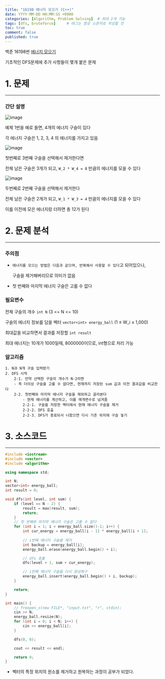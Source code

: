 ```yaml
---
title: "16198 에너지 모으기 (C++)"
date: YYYY-MM-DD HH:MM:SS +0900
categories: [Algorithm, Problem Solving]  # 최대 2개 가능
tags: [dfs, bruteforce]     # 태그는 항상 소문자로 작성할 것
toc: true
comment: false
published: true
---
```


백준 16198번 [에너지 모으기](https://www.acmicpc.net/problem/16198)

기초적인 DFS문제에 추가 사항들이 몇개 붙은 문제

# 1. 문제
---
### 간단 설명

![image](https://github.com/jinhg0214/jinhg0214.github.io/assets/70011316/524f2dce-eea4-4c70-8652-2d6c0f2f7c3d)

예제 1번을 예로 들면, 4개의 에너지 구슬이 있다

각 에너지 구슬은 1, 2, 3, 4 의 에너지를 가지고 있음

![image](https://github.com/jinhg0214/jinhg0214.github.io/assets/70011316/e4db8fd9-6423-4a7e-b70e-3818b58db0ec)

첫번째로 3번째 구슬을 선택해서 제거한다면

전체 남은 구슬은 3개가 되고, `W_2 * W_4 = 8` 만큼의 에너지를 모을 수 있다

![image](https://github.com/jinhg0214/jinhg0214.github.io/assets/70011316/8d6dbef8-3cc6-42b9-a3e9-ea7d5594d98c)

두번째로 2번째 구슬을 선택해서 제거한다

전체 남은 구슬은 2개가 되고, `W_1 * W_3 = 4` 만큼의 에너지를 모을 수 있다

이를 이전에 모은 에너지랑 더하면 총 12가 된다


# 2. 문제 분석
---
### 주의점
- `에너지를 모으는 방법은 다음과 같으며, 반복해서 사용할 수 있다`고 되어있으나, 

   구슬을 제거해버리므로 의미가 없음

- 첫 번째와 마지막 에너지 구슬은 고를 수 없다

### 필요변수
전체 구슬의 개수 `int N` (3 <= N <= 10)

구슬의 에너지 정보를 담을 벡터 `vector<int> energy_ball`  (1 ≤ W_i ≤ 1,000)

최대값을 비교하면서 결과를 저장할 `int result`

최대 에너지는 10개가 1000일때, 8000000이므로, int형으로 처리 가능

### 알고리즘
```
1. N과 N개 구슬 입력받기
2. DFS 시작
    2-1. 만약 선택한 구슬의 개수가 N-2라면
    - 즉 더이상 구슬을 고를 수 없다면, 현재까지 저장된 sum 값과 이전 결과값을 비교한다 
    2-2. 첫번째와 마지막 에너지 구슬을 제외하고 골라본다
        - 현재 에너지를 계산하고, 이를 매개변수로 넘겨줌
        2-2-1. 구슬을 저장한 벡터에서 현재 에너지 구슬을 제거
        2-2-2. DFS 호출
        2-2-3. DFS가 종료되서 나왔으면 다시 기존 위치에 구슬 놓기

```

# 3. 소스코드
---
```cpp
#include <iostream>
#include <vector>
#include <algorithm>

using namespace std;

int N;
vector<int> energy_ball;
int result = 0;

void dfs(int level, int sum) {
	if (level == N - 2) {
		result = max(result, sum);
		return;
	}
	// 첫 번째와 마지막 에너지 구슬은 고를 수 없다
	for (int i = 1; i < energy_ball.size()-1; i++) {
		int cur_energy = energy_ball[i - 1] * energy_ball[i + 1];
		
		// i번째 에너지 구슬을 제거
		int backup = energy_ball[i];
		energy_ball.erase(energy_ball.begin() + i);

		// dfs 호출
		dfs(level + 1, sum + cur_energy);

		// i번째 에너지 구슬을 다시 원상복구
		energy_ball.insert(energy_ball.begin() + i, backup);
	}

	return;
}

int main() {
	// freopen_s(new FILE*, "input.txt", "r", stdin);
	cin >> N;
	energy_ball.resize(N);
	for (int i = 0; i < N; i++) {
		cin >> energy_ball[i];
	}

	dfs(0, 0);

	cout << result << endl;

	return 0;
}

```
- 벡터의 특정 위치의 원소를 제거하고 원복하는 과정이 공부가 되었다.